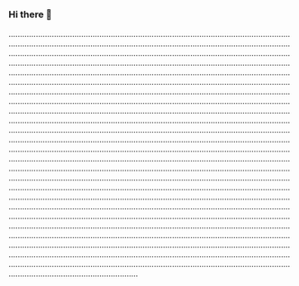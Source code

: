### Hi there 👋

.....................................................................................................................................................................................................................................................................................................................................................................................................................................................................................................................................................................................................................................................................................................................................................................................................................................................................................................................................................................................................................................................................................................................................................................................................................................................................................................................................................................................................................................................................................................................................................................................................................................................................................................................................................................................................................................................................................................................................................................................................................................................................................................................................................................................................................................................................................................................................................................................................................................................................................................................................................................................................................................................................................................................................................................................................................................................................................................................................................................................................................................................................................................................................................................................................................................................................................